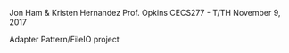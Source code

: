 Jon Ham & Kristen Hernandez
Prof. Opkins
CECS277 - T/TH
November 9, 2017

Adapter Pattern/FileIO project
